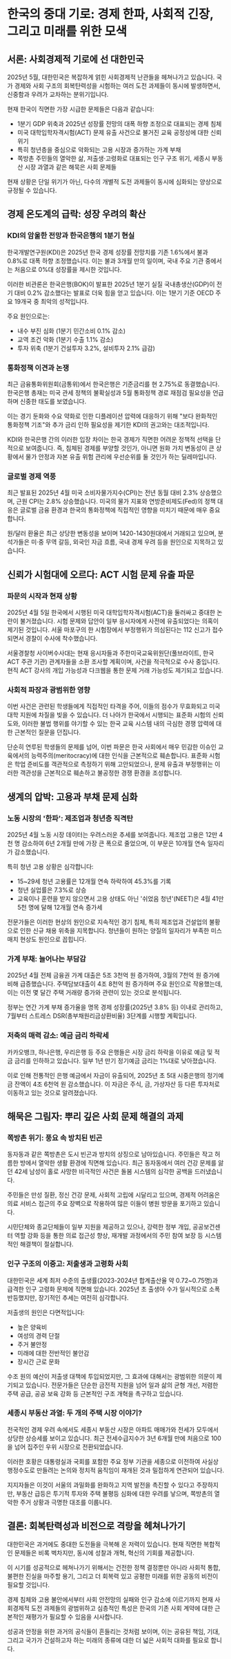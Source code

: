 <!-- title: 한국의 중대 기로: 경제 한파, 사회적 긴장, 그리고 미래를 위한 모색 (South Korea at a Critical Juncture: Economic Downturn, Social Tensions, and the Search for Future Direction) -->
<!-- category: 시사/경제 -->
<!-- date: 2025-06-02 -->
<!-- keywords: 한국 경제, 경기침체, 사회적 도전, GDP 감소, 청년실업, ACT 유출, 가계부채, 쪽방촌, 저출산, 고령화, 사회경제적 위기 -->

# 한국의 중대 기로: 경제 한파, 사회적 긴장, 그리고 미래를 위한 모색

## 서론: 사회경제적 기로에 선 대한민국

2025년 5월, 대한민국은 복잡하게 얽힌 사회경제적 난관들을 헤쳐나가고 있습니다. 국가 경제와 사회 구조의 회복탄력성을 시험하는 여러 도전 과제들이 동시에 발생하면서, 신중함과 우려가 교차하는 분위기입니다.

현재 한국이 직면한 가장 시급한 문제들은 다음과 같습니다:

- 1분기 GDP 위축과 2025년 성장률 전망의 대폭 하향 조정으로 대표되는 경제 침체
- 미국 대학입학자격시험(ACT) 문제 유출 사건으로 불거진 교육 공정성에 대한 신뢰 위기
- 특히 청년층을 중심으로 악화되는 고용 시장과 증가하는 가계 부채
- 쪽방촌 주민들의 열악한 삶, 저출생·고령화로 대표되는 인구 구조 위기, 세종시 부동산 시장 과열과 같은 해묵은 사회 문제들

현재 상황은 단일 위기가 아닌, 다수의 개별적 도전 과제들이 동시에 심화되는 양상으로 규정될 수 있습니다.

## 경제 온도계의 급락: 성장 우려의 확산

### KDI의 암울한 전망과 한국은행의 1분기 현실

한국개발연구원(KDI)은 2025년 한국 경제 성장률 전망치를 기존 1.6%에서 불과 0.8%로 대폭 하향 조정했습니다. 이는 불과 3개월 만의 일이며, 국내 주요 기관 중에서는 처음으로 0%대 성장률을 제시한 것입니다.

이러한 비관론은 한국은행(BOK)이 발표한 2025년 1분기 실질 국내총생산(GDP)이 전기 대비 0.2% 감소했다는 발표로 더욱 힘을 얻고 있습니다. 이는 1분기 기준 OECD 주요 19개국 중 최악의 성적입니다.

주요 원인으로는:
- 내수 부진 심화 (1분기 민간소비 0.1% 감소)
- 교역 조건 악화 (1분기 수출 1.1% 감소)
- 투자 위축 (1분기 건설투자 3.2%, 설비투자 2.1% 급감)

### 통화정책 이견과 논쟁

최근 금융통화위원회(금통위)에서 한국은행은 기준금리를 현 2.75%로 동결했습니다. 한국은행 총재는 미국 관세 정책의 불확실성과 5월 통화정책 경로 재점검 필요성을 언급하며 신중한 태도를 보였습니다.

이는 경기 둔화와 수요 약화로 인한 디플레이션 압력에 대응하기 위해 "보다 완화적인 통화정책 기조"와 추가 금리 인하 필요성을 제기한 KDI의 권고와는 대조적입니다.

KDI와 한국은행 간의 이러한 입장 차이는 한국 경제가 직면한 어려운 정책적 선택을 단적으로 보여줍니다. 즉, 침체된 경제를 부양할 것인가, 아니면 원화 가치 변동성이 큰 상황에서 물가 안정과 자본 유출 위험 관리에 우선순위를 둘 것인가 하는 딜레마입니다.

### 글로벌 경제 역풍

최근 발표된 2025년 4월 미국 소비자물가지수(CPI)는 전년 동월 대비 2.3% 상승했으며, 근원 CPI는 2.8% 상승했습니다. 미국의 물가 지표와 연방준비제도(Fed)의 정책 대응은 글로벌 금융 환경과 한국의 통화정책에 직접적인 영향을 미치기 때문에 매우 중요합니다.

원/달러 환율은 최근 상당한 변동성을 보이며 1420-1430원대에서 거래되고 있으며, 분석가들은 미·중 무역 갈등, 외국인 자금 흐름, 국내 경제 우려 등을 원인으로 지목하고 있습니다.

## 신뢰가 시험대에 오르다: ACT 시험 문제 유출 파문

### 파문의 시작과 현재 상황

2025년 4월 5일 한국에서 시행된 미국 대학입학자격시험(ACT)을 둘러싸고 중대한 논란이 불거졌습니다. 시험 문제와 답안이 일부 응시자에게 사전에 유출되었다는 의혹이 제기된 것입니다. 서울 마포구의 한 시험장에서 부정행위가 의심된다는 112 신고가 접수되면서 경찰이 수사에 착수했습니다.

서울경찰청 사이버수사대는 현재 응시자들과 주한미국교육위원단(풀브라이트, 한국 ACT 주관 기관) 관계자들을 소환 조사할 계획이며, 사건을 적극적으로 수사 중입니다. 현직 ACT 강사의 개입 가능성과 다크웹을 통한 문제 거래 가능성도 제기되고 있습니다.

### 사회적 파장과 광범위한 영향

이번 사건은 관련된 학생들에게 직접적인 타격을 주어, 이들의 점수가 무효화되고 미국 대학 지원에 차질을 빚을 수 있습니다. 더 나아가 한국에서 시행되는 표준화 시험의 신뢰도와, 이러한 불법 행위를 야기할 수 있는 한국 교육 시스템 내의 극심한 경쟁 압력에 대한 근본적인 질문을 던집니다.

단순히 연루된 학생들의 문제를 넘어, 이번 파문은 한국 사회에서 매우 민감한 이슈인 교육에서의 능력주의(meritocracy)에 대한 인식을 근본적으로 훼손합니다. 표준화 시험은 학업 준비도를 객관적으로 측정하기 위해 고안되었으나, 문제 유출과 부정행위는 이러한 객관성을 근본적으로 훼손하고 불공정한 경쟁 환경을 조성합니다.

## 생계의 압박: 고용과 부채 문제 심화

### 노동 시장의 '한파': 제조업과 청년층 직격탄

2025년 4월 노동 시장 데이터는 우려스러운 추세를 보여줍니다. 제조업 고용은 12만 4천 명 감소하여 6년 2개월 만에 가장 큰 폭으로 줄었으며, 이 부문은 10개월 연속 일자리가 감소했습니다.

특히 청년 고용 상황은 심각합니다:
- 15~29세 청년 고용률은 12개월 연속 하락하여 45.3%를 기록
- 청년 실업률은 7.3%로 상승
- 교육이나 훈련을 받지 않으면서 고용 상태도 아닌 '쉬었음 청년'(NEET)은 4월 41만 5천 명에 달해 12개월 연속 증가세

전문가들은 이러한 현상의 원인으로 지속적인 경기 침체, 특히 제조업과 건설업의 불황으로 인한 신규 채용 위축을 지목합니다. 청년들이 원하는 양질의 일자리가 부족한 미스매치 현상도 원인으로 꼽힙니다.

### 가계 부채: 늘어나는 부담감

2025년 4월 전체 금융권 가계 대출은 5조 3천억 원 증가하여, 3월의 7천억 원 증가에 비해 급증했습니다. 주택담보대출이 4조 8천억 원 증가하며 주요 원인으로 작용했는데, 이는 이전 몇 달간 주택 거래량 증가와 관련이 있는 것으로 분석됩니다.

정부는 연간 가계 부채 증가율을 명목 경제 성장률(2025년 3.8% 등) 이내로 관리하고, 7월부터 스트레스 DSR(총부채원리금상환비율) 3단계를 시행할 계획입니다.

### 저축의 매력 감소: 예금 금리 하락세

카카오뱅크, 하나은행, 우리은행 등 주요 은행들은 시장 금리 하락을 이유로 예금 및 적금 금리를 인하하고 있습니다. 일부 1년 만기 정기예금 금리는 1%대로 낮아졌습니다.

이로 인해 전통적인 은행 예금에서 자금이 유출되어, 2025년 초 5대 시중은행의 정기예금 잔액이 4조 6천억 원 감소했습니다. 이 자금은 주식, 금, 가상자산 등 다른 투자처로 이동하고 있는 것으로 알려졌습니다.

## 해묵은 그림자: 뿌리 깊은 사회 문제 해결의 과제

### 쪽방촌 위기: 풍요 속 방치된 빈곤

동자동과 같은 쪽방촌은 도시 빈곤과 방치의 상징으로 남아있습니다. 주민들은 작고 허름한 방에서 열악한 생활 환경에 직면해 있습니다. 최근 동자동에서 여러 건강 문제를 앓던 42세 남성이 홀로 사망한 비극적인 사건은 돌봄 시스템의 심각한 공백을 드러냈습니다.

주민들은 만성 질환, 정신 건강 문제, 사회적 고립에 시달리고 있으며, 경제적 어려움은 의료 서비스 접근의 주요 장벽으로 작용하여 많은 이들이 병원 방문을 포기하고 있습니다.

시민단체와 종교단체들이 일부 지원을 제공하고 있으나, 강력한 정부 개입, 공공보건센터 역할 강화 등을 통한 의료 접근성 향상, 재개발 과정에서의 주민 참여 보장 등 시스템적인 해결책이 절실합니다.

### 인구 구조의 이중고: 저출생과 고령화 사회

대한민국은 세계 최저 수준의 출생률(2023-2024년 합계출산율 약 0.72~0.75명)과 급격한 인구 고령화 문제에 직면해 있습니다. 2025년 초 출생아 수가 일시적으로 소폭 반등했지만, 장기적인 추세는 여전히 심각합니다.

저출생의 원인은 다면적입니다:
- 높은 양육비
- 여성의 경력 단절
- 주거 불안정
- 미래에 대한 전반적인 불안감
- 장시간 근로 문화

수조 원의 예산이 저출생 대책에 투입되었지만, 그 효과에 대해서는 광범위한 의문이 제기되고 있습니다. 전문가들은 단순한 금전적 지원을 넘어 일과 삶의 균형 개선, 저렴한 주택 공급, 공공 보육 강화 등 근본적인 구조 개혁을 촉구하고 있습니다.

### 세종시 부동산 과열: 두 개의 주택 시장 이야기?

전국적인 경제 우려 속에서도 세종시 부동산 시장은 아파트 매매가와 전세가 모두에서 상당한 상승세를 보이고 있습니다. 최근 전세수급지수가 3년 6개월 만에 처음으로 100을 넘어 집주인 우위 시장으로 전환되었습니다.

이러한 호황은 대통령실과 국회를 포함한 주요 정부 기관을 세종으로 이전하여 사실상 행정수도로 만들려는 논의와 정치적 움직임이 재개된 것과 밀접하게 연관되어 있습니다.

지지자들은 이것이 서울의 과밀화를 완화하고 지역 발전을 촉진할 수 있다고 주장하지만, 부동산 급등은 투기적 투자와 주택 불평등 심화에 대한 우려를 낳으며, 쪽방촌의 열악한 주거 상황과 극명한 대조를 이룹니다.

## 결론: 회복탄력성과 비전으로 격랑을 헤쳐나가기

대한민국은 과거에도 중대한 도전들을 극복해 온 저력이 있습니다. 현재 직면한 복합적인 문제들은 비록 벅차지만, 동시에 성찰과 개혁, 혁신의 기회를 제공합니다.

이 시기를 성공적으로 헤쳐나가기 위해서는 건전한 정책 결정뿐만 아니라 사회적 통합, 불편한 진실을 마주할 용기, 그리고 더 회복력 있고 공평한 미래를 위한 공동의 비전이 필요할 것입니다.

경제 침체와 고용 불안에서부터 사회 안전망의 실패와 인구 감소에 이르기까지 현재 사회경제적 도전 과제들의 광범위하고 심층적인 특성은 한국의 기존 사회 계약에 대한 근본적인 재평가가 필요할 수 있음을 시사합니다.

성공과 안정을 위한 과거의 공식들이 흔들리는 것처럼 보이며, 이는 공유된 책임, 기대, 그리고 국가가 건설하고자 하는 미래의 종류에 대한 더 넓은 사회적 대화를 필요로 합니다. 